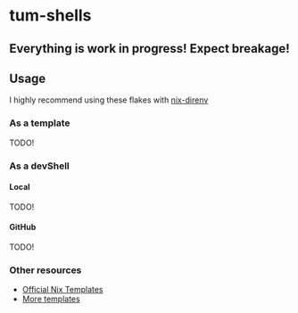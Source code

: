 # tum-shells

## Everything is work in progress! Expect breakage!

## Usage
I highly recommend using these flakes with [nix-direnv](https://github.com/nix-community/nix-direnv)

### As a template
TODO!
### As a devShell
#### Local
TODO!
#### GitHub
TODO!

### Other resources
- [Official Nix Templates](https://github.com/NixOS/templates/)
- [More templates](https://github.com/the-nix-way/dev-templates/)
